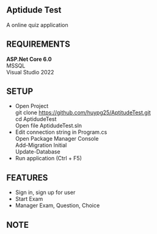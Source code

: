 
## Aptidude Test<br>

A online quiz application


## REQUIREMENTS<br>

<strong>ASP.Net Core 6.0</strong><br>
MSSQL<br>
Visual Studio 2022<br>


## SETUP<br>
- Open Project<br>
    git clone https://github.com/huypg25/AptitudeTest.git<br>
    cd AptidudeTest<br>
    Open file AptidudeTest.sln<br>
- Edit connection string in Program.cs<br>
    Open Package Manager Console<br>
    Add-Migration Initial<br>
    Update-Database <br>
- Run application (Ctrl + F5)<br>

## FEATURES<br>
- Sign in, sign up for user
- Start Exam
- Manager Exam, Question, Choice
## NOTE<br>

